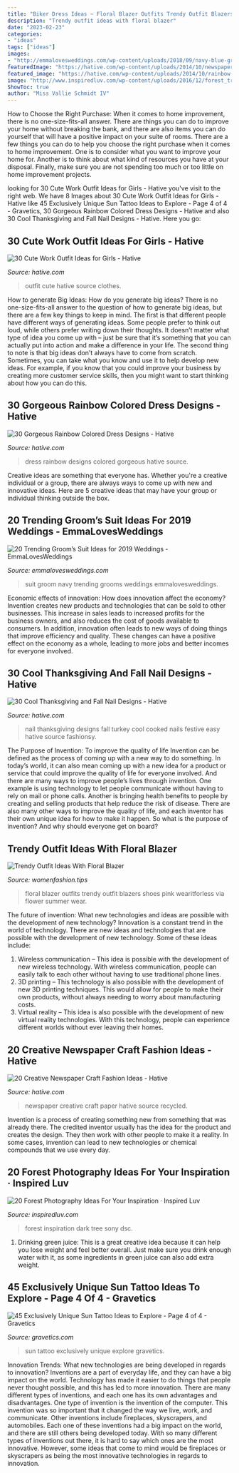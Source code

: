 ```yaml
---
title: "Biker Dress Ideas ~ Floral Blazer Outfits Trendy Outfit Blazers Shoes Pink Wearitforless Via Flower Summer Wear"
description: "Trendy outfit ideas with floral blazer"
date: "2023-02-23"
categories:
- "ideas"
tags: ["ideas"]
images:
- "http://emmalovesweddings.com/wp-content/uploads/2018/09/navy-blue-groom-suit-wedding-ideas.jpg"
featuredImage: "https://hative.com/wp-content/uploads/2014/10/newspaper-craft-fashion-ideas/14-creative-newspaper-craft-fashion-ideas.jpg"
featured_image: "https://hative.com/wp-content/uploads/2014/10/rainbow-colored-dress/2-rainbow-colored-dress-designs.jpg"
image: "http://www.inspiredluv.com/wp-content/uploads/2016/12/forest_tree_dark_forest_photography.jpg"
ShowToc: true
author: "Miss Vallie Schmidt IV"
---
```



How to Choose the Right Purchase: When it comes to home improvement, there is no one-size-fits-all answer. There are things you can do to improve your home without breaking the bank, and there are also items you can do yourself that will have a positive impact on your suite of rooms.
There are a few things you can do to help you choose the right purchase when it comes to home improvement. One is to consider what you want to improve your home for. Another is to think about what kind of resources you have at your disposal. Finally, make sure you are not spending too much or too little on home improvement projects.

	

		
looking for 30 Cute Work Outfit Ideas for Girls - Hative you've visit to the right web. We have 8 Images about 30 Cute Work Outfit Ideas for Girls - Hative like 45 Exclusively Unique Sun Tattoo Ideas to Explore - Page 4 of 4 - Gravetics, 30 Gorgeous Rainbow Colored Dress Designs - Hative and also 30 Cool Thanksgiving and Fall Nail Designs - Hative. Here you go:
		
    
## 30 Cute Work Outfit Ideas For Girls - Hative

<img loading=lazy src="https://hative.com/wp-content/uploads/2015/02/work-outfit-ideas/12-cute-work-outfit-ideas-for-girls.jpg" onerror="this.onerror=null;this.src='https://tse3.mm.bing.net/th?id=OIP.i4hhF_9yc3z9SEtZLWgnlAHaLh&amp;pid=15.1';" alt="30 Cute Work Outfit Ideas for Girls - Hative">

_Source: hative.com_

>outfit cute hative source clothes. 

	

How to generate Big Ideas: How do you generate big ideas?
There is no one-size-fits-all answer to the question of how to generate big ideas, but there are a few key things to keep in mind. The first is that different people have different ways of generating ideas. Some people prefer to think out loud, while others prefer writing down their thoughts. It doesn’t matter what type of idea you come up with – just be sure that it’s something that you can actually put into action and make a difference in your life. 
The second thing to note is that big ideas don’t always have to come from scratch. Sometimes, you can take what you know and use it to help develop new ideas. For example, if you know that you could improve your business by creating more customer service skills, then you might want to start thinking about how you can do this.

    
## 30 Gorgeous Rainbow Colored Dress Designs - Hative

<img loading=lazy src="https://hative.com/wp-content/uploads/2014/10/rainbow-colored-dress/2-rainbow-colored-dress-designs.jpg" onerror="this.onerror=null;this.src='https://tse1.mm.bing.net/th?id=OIP.O1xh39cyaoTDtLrbhLdlQwHaLI&amp;pid=15.1';" alt="30 Gorgeous Rainbow Colored Dress Designs - Hative">

_Source: hative.com_

>dress rainbow designs colored gorgeous hative source. 

	

Creative ideas are something that everyone has. Whether you're a creative individual or a group, there are always ways to come up with new and innovative ideas. Here are 5 creative ideas that may have your group or individual thinking outside the box.

    
## 20 Trending Groom’s Suit Ideas For 2019 Weddings - EmmaLovesWeddings

<img loading=lazy src="http://emmalovesweddings.com/wp-content/uploads/2018/09/navy-blue-groom-suit-wedding-ideas.jpg" onerror="this.onerror=null;this.src='https://tse4.mm.bing.net/th?id=OIP.dpjUCMIlMlwyru3rUc6vKAHaLH&amp;pid=15.1';" alt="20 Trending Groom’s Suit Ideas for 2019 Weddings - EmmaLovesWeddings">

_Source: emmalovesweddings.com_

>suit groom navy trending grooms weddings emmalovesweddings. 

	

Economic effects of innovation: How does innovation affect the economy?
Invention creates new products and technologies that can be sold to other businesses. This increase in sales leads to increased profits for the business owners, and also reduces the cost of goods available to consumers. In addition, innovation often leads to new ways of doing things that improve efficiency and quality. These changes can have a positive effect on the economy as a whole, leading to more jobs and better incomes for everyone involved.

    
## 30 Cool Thanksgiving And Fall Nail Designs - Hative

<img loading=lazy src="https://hative.com/wp-content/uploads/2014/11/thanksgiving-nail-designs/9-thanksgiving-and-fall-nail-designs.jpg" onerror="this.onerror=null;this.src='https://tse1.mm.bing.net/th?id=OIP.AKcxtM1HdSYUgljNnhOItgHaFp&amp;pid=15.1';" alt="30 Cool Thanksgiving and Fall Nail Designs - Hative">

_Source: hative.com_

>nail thanksgiving designs fall turkey cool cooked nails festive easy hative source fashionsy. 

	

The Purpose of Invention: To improve the quality of life
Invention can be defined as the process of coming up with a new way to do something. In today’s world, it can also mean coming up with a new idea for a product or service that could improve the quality of life for everyone involved. And there are many ways to improve people’s lives through invention. One example is using technology to let people communicate without having to rely on mail or phone calls. Another is bringing health benefits to people by creating and selling products that help reduce the risk of disease. There are also many other ways to improve the quality of life, and each inventor has their own unique idea for how to make it happen. So what is the purpose of invention? And why should everyone get on board?

    
## Trendy Outfit Ideas With Floral Blazer

<img loading=lazy src="http://www.womenfashion.tips/wp-content/uploads/2015/03/fd3420af6dc0df777089dafff338c429-682x1024.jpg" onerror="this.onerror=null;this.src='https://tse3.mm.bing.net/th?id=OIP.4Pec2AHnFeYX9x7GQHLovQHaLH&amp;pid=15.1';" alt="Trendy Outfit Ideas With Floral Blazer">

_Source: womenfashion.tips_

>floral blazer outfits trendy outfit blazers shoes pink wearitforless via flower summer wear. 

	

The future of invention: What new technologies and ideas are possible with the development of new technology?
Innovation is a constant trend in the world of technology. There are new ideas and technologies that are possible with the development of new technology. Some of these ideas include: 
1) Wireless communication – This idea is possible with the development of new wireless technology. With wireless communication, people can easily talk to each other without having to use traditional phone lines. 
2) 3D printing – This technology is also possible with the development of new 3D printing techniques. This would allow for people to make their own products, without always needing to worry about manufacturing costs. 
3) Virtual reality – This idea is also possible with the development of new virtual reality technologies. With this technology, people can experience different worlds without ever leaving their homes.

    
## 20 Creative Newspaper Craft Fashion Ideas - Hative

<img loading=lazy src="https://hative.com/wp-content/uploads/2014/10/newspaper-craft-fashion-ideas/14-creative-newspaper-craft-fashion-ideas.jpg" onerror="this.onerror=null;this.src='https://tse1.mm.bing.net/th?id=OIP.LGUML7UIRXT0iilHjTsgxQHaLH&amp;pid=15.1';" alt="20 Creative Newspaper Craft Fashion Ideas - Hative">

_Source: hative.com_

>newspaper creative craft paper hative source recycled. 

	

Invention is a process of creating something new from something that was already there. The credited inventor usually has the idea for the product and creates the design. They then work with other people to make it a reality. In some cases, invention can lead to new technologies or chemical compounds that we use every day.

    
## 20 Forest Photography Ideas For Your Inspiration · Inspired Luv

<img loading=lazy src="http://www.inspiredluv.com/wp-content/uploads/2016/12/forest_tree_dark_forest_photography.jpg" onerror="this.onerror=null;this.src='https://tse2.mm.bing.net/th?id=OIP.l6n_PpBvzvcaH6YMIGN73QHaNK&amp;pid=15.1';" alt="20 Forest Photography Ideas For Your Inspiration · Inspired Luv">

_Source: inspiredluv.com_

>forest inspiration dark tree sony dsc. 

	

1. Drinking green juice: This is a great creative idea because it can help you lose weight and feel better overall. Just make sure you drink enough water with it, as some ingredients in green juice can also add extra weight.

    
## 45 Exclusively Unique Sun Tattoo Ideas To Explore - Page 4 Of 4 - Gravetics

<img loading=lazy src="https://www.gravetics.com/wp-content/uploads/2017/05/Sun-Tattoo-Ideas.jpg" onerror="this.onerror=null;this.src='https://tse3.mm.bing.net/th?id=OIP.chZz6xsHMx8684StLyFmkwHaJQ&amp;pid=15.1';" alt="45 Exclusively Unique Sun Tattoo Ideas to Explore - Page 4 of 4 - Gravetics">

_Source: gravetics.com_

>sun tattoo exclusively unique explore gravetics. 

	

Innovation Trends: What new technologies are being developed in regards to innovation?
Inventions are a part of everyday life, and they can have a big impact on the world. Technology has made it easier to do things that people never thought possible, and this has led to more innovation. There are many different types of inventions, and each one has its own advantages and disadvantages. One type of invention is the invention of the computer. This invention was so important that it changed the way we live, work, and communicate. Other inventions include fireplaces, skyscrapers, and automobiles. Each one of these inventions had a big impact on the world, and there are still others being developed today. With so many different types of inventions out there, it is hard to say which ones are the most innovative. However, some ideas that come to mind would be fireplaces or skyscrapers as being the most innovative technologies in regards to innovation.

